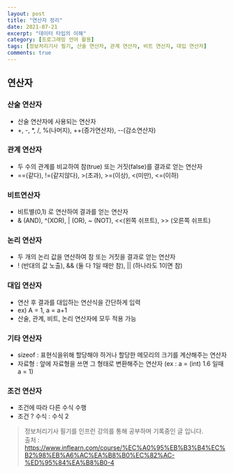 ```yaml
---
layout: post
title: "연산자 정리"
date: 2021-07-21
excerpt: "데이터 타입의 이해"
category: [프로그래밍 언어 활용]
tags: [정보처리기사 필기, 산술 연산자, 관계 연산자, 비트 연산자, 대입 연산자]
comments: true
---
```


## 연산자

### 산술 연산자
- 산술 연산자에 사용되는 연산자
- +, -, *, /, %(나머지), ++(증가연산자), --(감소연산자)

### 관계 연산자
- 두 수의 관계를 비교하여 참(true) 또는 거짓(false)를 결과로 얻는 연산자
- ==(같다), !=(같지않다), >(초과), >=(이상), <(미만), <=(이하)


### 비트연산자
- 비트별(0,1) 로 연산하여 결과를 얻는 연산자
- & (AND), ^(XOR), | (OR), ~ (NOT), <<(왼쪽 쉬프트), >> (오른쪽 쉬프트)

### 논리 연산자
- 두 개의 논리 값을 연산하여 참 또는 거짓을 결과로 얻는 연산자
- ! (반대의 값 노출), && (둘 다 1일 때만 참), || (하나라도  1이면 참)


### 대입 연산자
- 연산 후 결과를 대입하는 연산식을 간단하게 입력
- ex) A = 1, a = a+1
- 산술, 관계, 비트, 논리 연산자에 모두 적용 가능

### 기타 연산자
- sizeof : 표현식을위해 할당해야 하거나 할당한 메모리의 크기를 계산해주는 연산자
- 자료형 : 앞에 자료형을 쓰면 그 형태로 변환해주는 연산자 (ex : a = (int) 1.6 일때 a = 1)

### 조건 연산자
- 조건에 따라 다른 수식 수행
- 조건 ? 수식 : 수식 2

> 정보처리기사 필기를 인프런 강의를 통해 공부하며 기록중인 글 입니다. <br>출처 : https://www.inflearn.com/course/%EC%A0%95%EB%B3%B4%EC%B2%98%EB%A6%AC%EA%B8%B0%EC%82%AC-%ED%95%84%EA%B8%B0-4